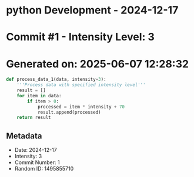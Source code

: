 ﻿# python Development - 2024-12-17
# Commit #1 - Intensity Level: 3
# Generated on: 2025-06-07 12:28:32
```python
def process_data_1(data, intensity=3):
    '''Process data with specified intensity level'''
    result = []
    for item in data:
        if item > 0:
            processed = item * intensity + 70
            result.append(processed)
    return result
```
## Metadata
- Date: 2024-12-17
- Intensity: 3
- Commit Number: 1
- Random ID: 1495855710
